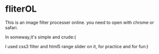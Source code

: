 # fliterOL
This is an image filter processer online.
you need to open with chrome or safari.

In someway,it's simple and crude:(

I used css3 filter and html5 range slider on it, for practice and for fun:)
